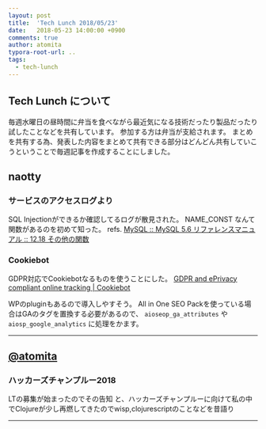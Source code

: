 ```yaml
---
layout: post
title:  'Tech Lunch 2018/05/23'
date:   2018-05-23 14:00:00 +0900
comments: true
author: atomita
typora-root-url: ..
tags:
  - tech-lunch
---
```


## Tech Lunch について

毎週水曜日の昼時間に弁当を食べながら最近気になる技術だったり製品だったり試したことなどを共有しています。
参加する方は弁当が支給されます。
まとめを共有する為、発表した内容をまとめて共有できる部分はどんどん共有していこうということで毎週記事を作成することにしました。

## naotty

### サービスのアクセスログより
SQL Injectionができるか確認してるログが散見された。
NAME_CONST なんて関数があるのを初めて知った。
refs. [MySQL :: MySQL 5\.6 リファレンスマニュアル :: 12\.18 その他の関数](https://dev.mysql.com/doc/refman/5.6/ja/miscellaneous-functions.html#function_name-const)


### Cookiebot
GDPR対応でCookiebotなるものを使うことにした。
[GDPR and ePrivacy compliant online tracking \| Cookiebot](https://www.cookiebot.com/en/)

WPのpluginもあるので導入しやすそう。
All in One SEO Packを使っている場合はGAのタグを置換する必要があるので、
``` aioseop_ga_attributes ``` や ``` aiosp_google_analytics ``` に処理をかます。


----

## [@atomita](https://github.com/atomita)

### ハッカーズチャンプルー2018
LTの募集が始まったのでその告知
と、ハッカーズチャンプルーに向けて私の中でClojureが少し再燃してきたのでwisp,clojurescriptのことなどを昔語り

----
